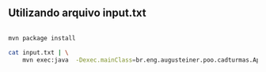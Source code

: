 
Utilizando arquivo input.txt
----------------------------

```bash

mvn package install

cat input.txt | \
    mvn exec:java  -Dexec.mainClass=br.eng.augusteiner.poo.cadturmas.AppCadastroTurmas
```

